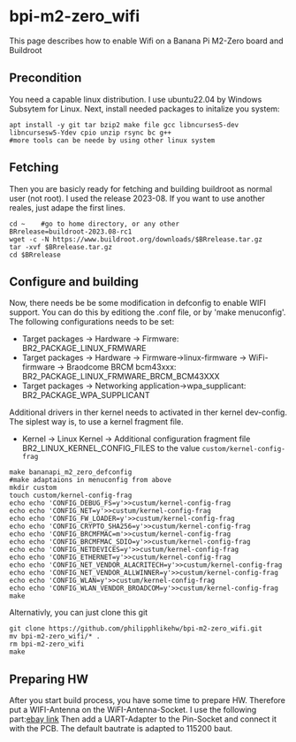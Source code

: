 # bpi-m2-zero_wifi
This page describes how to enable Wifi on a Banana Pi M2-Zero board and Buildroot

## Precondition
You need a capable linux distribution. I use ubuntu22.04 by Windows Subsytem for Linux.
Next, install needed packages to initalize you system:
```
apt install -y git tar bzip2 make file gcc libncurses5-dev libncursesw5-Ydev cpio unzip rsync bc g++
#more tools can be neede by using other linux system
```

## Fetching
Then you are basicly ready for fetching and building buildroot as normal user (not root). I used the release 2023-08. If you want to use another reales, just adape the first lines.
```
cd ~    #go to home directory, or any other
BRrelease=buildroot-2023.08-rc1
wget -c -N https://www.buildroot.org/downloads/$BRrelease.tar.gz
tar -xvf $BRrelease.tar.gz
cd $BRrelease
```

## Configure and building
Now, there needs be be some modification in defconfig to enable WIFI support. You can do this by editiong the .conf file, or by 'make menuconfig'. The following configurations needs to be set:
* Target packages -> Hardware -> Firmware:                                                                 BR2_PACKAGE_LINUX_FRMWARE
* Target packages -> Hardware -> Firmware->linux-firmware -> WiFi-firmware -> Braodcome BRCM bcm43xxx:     BR2_PACKAGE_LINUX_FRMWARE_BRCM_BCM43XXX
* Target packages -> Networking application->wpa_supplicant:                                               BR2_PACKAGE_WPA_SUPPLICANT

Additional drivers in ther kernel needs to activated in ther kernel dev-config. The siplest way is, to use a kernel fragment file.
* Kernel -> Linux Kernel -> Additional configuration fragment file                                         BR2_LINUX_KERNEL_CONFIG_FILES
to the value `custom/kernel-config-frag`


```
make bananapi_m2_zero_defconfig
#make adaptaions in menuconfig from above
mkdir custom
touch custom/kernel-config-frag
echo echo 'CONFIG_DEBUG_FS=y'>>custum/kernel-config-frag
echo echo 'CONFIG_NET=y'>>custum/kernel-config-frag
echo echo 'CONFIG_FW_LOADER=y'>>custum/kernel-config-frag
echo echo 'CONFIG_CRYPTO_SHA256=y'>>custum/kernel-config-frag
echo echo 'CONFIG_BRCMFMAC=m'>>custum/kernel-config-frag
echo echo 'CONFIG_BRCMFMAC_SDIO=y'>>custum/kernel-config-frag
echo echo 'CONFIG_NETDEVICES=y'>>custum/kernel-config-frag
echo echo 'CONFIG_ETHERNET=y'>>custum/kernel-config-frag
echo echo 'CONFIG_NET_VENDOR_ALACRITECH=y'>>custum/kernel-config-frag
echo echo 'CONFIG_NET_VENDOR_ALLWINNER=y'>>custum/kernel-config-frag
echo echo 'CONFIG_WLAN=y'>>custum/kernel-config-frag
echo echo 'CONFIG_WLAN_VENDOR_BROADCOM=y'>>custum/kernel-config-frag
make
```
Alternativly, you can just clone this git
```
git clone https://github.com/philipphlikehw/bpi-m2-zero_wifi.git
mv bpi-m2-zero_wifi/* .
rm bpi-m2-zero_wifi
make
```

## Preparing HW
After you start build process, you have some time to prepare HW. Therefore put a WIFI-Antenna on the WiFI-Antenna-Socket. I use the following part:[ebay link](https://www.ebay.de/itm/305052000140?hash=item4706841f8c:g:xX0AAOSwM-hdSpvg&amdata=enc%3AAQAIAAAA4Ec%2FoE4B3RXrgIDFDxCZV5NDmSckyCaFuZGAIDFQqk%2BLtvF%2BVzHLoP0conzRzSrv9GNmoWvbqaPizwiJHNe5%2BYlx3PBCmkyXMzf3xtmul%2Bt0Uao%2FRkQMDM%2BKWd2orluRx2yzmqNYTBVb3Ks5odGbMOZu6xYk5aJGSJx3cPFPMENZioKql4yoynxfEh6q7HhnqGS%2BfMOeZmX%2BTVE0eVb8QGcQUzDWa0jAOezYSZsqsfWr9jc2xzgJfK%2FlneySI%2BbYiH8QM1LquLpSrNWY0lQsZz4qg2BWjBDYitRaoXqloTeF%7Ctkp%3ABk9SR4rkwOfFYg)
Then add a UART-Adapter to the Pin-Socket and connect it with the PCB. The default bautrate is adapted to 115200 baut.







